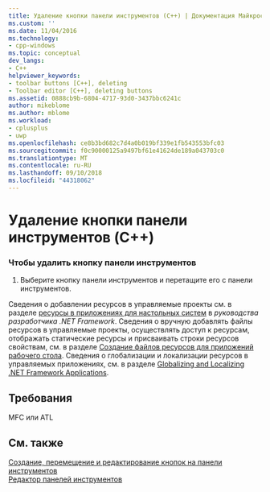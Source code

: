 ```yaml
---
title: Удаление кнопки панели инструментов (C++) | Документация Майкрософт
ms.custom: ''
ms.date: 11/04/2016
ms.technology:
- cpp-windows
ms.topic: conceptual
dev_langs:
- C++
helpviewer_keywords:
- toolbar buttons [C++], deleting
- Toolbar editor [C++], deleting buttons
ms.assetid: 0888cb9b-6804-4717-93d0-3437bbc6241c
author: mikeblome
ms.author: mblome
ms.workload:
- cplusplus
- uwp
ms.openlocfilehash: ce8b3bd682c7d4a0b019bf339e1fb543553bfc03
ms.sourcegitcommit: f0c90000125a9497bf61e41624de189a043703c0
ms.translationtype: MT
ms.contentlocale: ru-RU
ms.lasthandoff: 09/10/2018
ms.locfileid: "44318062"
---
```

# <a name="deleting-a-toolbar-button-c"></a>Удаление кнопки панели инструментов (C++)

### <a name="to-delete-a-toolbar-button"></a>Чтобы удалить кнопку панели инструментов

1. Выберите кнопку панели инструментов и перетащите его с панели инструментов.

Сведения о добавлении ресурсов в управляемые проекты см. в разделе [ресурсы в приложениях для настольных систем](/dotnet/framework/resources/index) в *руководства разработчика .NET Framework*. Сведения о вручную добавлять файлы ресурсов в управляемые проекты, осуществлять доступ к ресурсам, отображать статические ресурсы и присваивать строки ресурсов свойствам, см. в разделе [Создание файлов ресурсов для приложений рабочего стола](/dotnet/framework/resources/creating-resource-files-for-desktop-apps). Сведения о глобализации и локализации ресурсов в управляемых приложениях, см. в разделе [Globalizing and Localizing .NET Framework Applications](/dotnet/standard/globalization-localization/index).

## <a name="requirements"></a>Требования

MFC или ATL

## <a name="see-also"></a>См. также

[Создание, перемещение и редактирование кнопок на панели инструментов](../windows/creating-moving-and-editing-toolbar-buttons.md)  
[Редактор панелей инструментов](../windows/toolbar-editor.md)